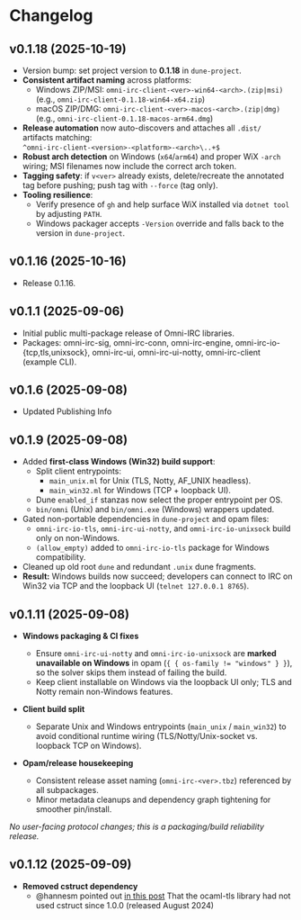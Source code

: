 # Changelog

## v0.1.18 (2025-10-19)


- Version bump: set project version to **0.1.18** in `dune-project`.
- **Consistent artifact naming** across platforms:
  - Windows ZIP/MSI: `omni-irc-client-<ver>-win64-<arch>.(zip|msi)` (e.g., `omni-irc-client-0.1.18-win64-x64.zip`)
  - macOS ZIP/DMG: `omni-irc-client-<ver>-macos-<arch>.(zip|dmg)` (e.g., `omni-irc-client-0.1.18-macos-arm64.dmg`)
- **Release automation** now auto-discovers and attaches all `.dist/` artifacts matching:  
  `^omni-irc-client-<version>-<platform>-<arch>\..+$`
- **Robust arch detection** on Windows (`x64`/`arm64`) and proper WiX `-arch` wiring; MSI filenames now include the correct arch token.
- **Tagging safety**: if `v<ver>` already exists, delete/recreate the annotated tag before pushing; push tag with `--force` (tag only).
- **Tooling resilience**:
  - Verify presence of `gh` and help surface WiX installed via `dotnet tool` by adjusting `PATH`.
  - Windows packager accepts `-Version` override and falls back to the version in `dune-project`.


## v0.1.16 (2025-10-16)

- Release 0.1.16.

## v0.1.1 (2025-09-06)

- Initial public multi-package release of Omni-IRC libraries.
- Packages: omni-irc-sig, omni-irc-conn, omni-irc-engine, omni-irc-io-{tcp,tls,unixsock},
  omni-irc-ui, omni-irc-ui-notty, omni-irc-client (example CLI).

## v0.1.6 (2025-09-08)

- Updated Publishing Info

## v0.1.9 (2025-09-08)

- Added **first-class Windows (Win32) build support**:
  - Split client entrypoints:
    - `main_unix.ml` for Unix (TLS, Notty, AF_UNIX headless).
    - `main_win32.ml` for Windows (TCP + loopback UI).
  - Dune `enabled_if` stanzas now select the proper entrypoint per OS.
  - `bin/omni` (Unix) and `bin/omni.exe` (Windows) wrappers updated.
- Gated non-portable dependencies in `dune-project` and opam files:
  - `omni-irc-io-tls`, `omni-irc-ui-notty`, and `omni-irc-io-unixsock` build only on non-Windows.
  - `(allow_empty)` added to `omni-irc-io-tls` package for Windows compatibility.
- Cleaned up old root `dune` and redundant `.unix` dune fragments.
- **Result:** Windows builds now succeed; developers can connect to IRC on Win32
  via TCP and the loopback UI (`telnet 127.0.0.1 8765`).

## v0.1.11 (2025-09-08)

- **Windows packaging & CI fixes**
  - Ensure `omni-irc-ui-notty` and `omni-irc-io-unixsock` are **marked unavailable on Windows** in opam (`{ { os-family != "windows" } }`), so the solver skips them instead of failing the build.
  - Keep client installable on Windows via the loopback UI only; TLS and Notty remain non-Windows features.

- **Client build split**
  - Separate Unix and Windows entrypoints (`main_unix` / `main_win32`) to avoid conditional runtime wiring (TLS/Notty/Unix-socket vs. loopback TCP on Windows).

- **Opam/release housekeeping**
  - Consistent release asset naming (`omni-irc-<ver>.tbz`) referenced by all subpackages.
  - Minor metadata cleanups and dependency graph tightening for smoother pin/install.

_No user-facing protocol changes; this is a packaging/build reliability release._

## v0.1.12 (2025-09-09)

- **Removed cstruct dependency**
  - @hannesm pointed out [in this post](https://github.com/jesse-greathouse/omni-irc/issues/1) That the ocaml-tls library had not used cstruct since 1.0.0  (released August 2024)
